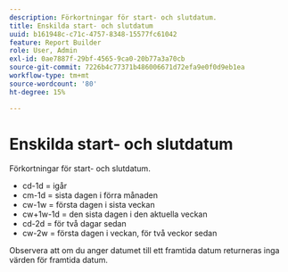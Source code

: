 ```yaml
---
description: Förkortningar för start- och slutdatum.
title: Enskilda start- och slutdatum
uuid: b161948c-c71c-4757-8348-15577fc61042
feature: Report Builder
role: User, Admin
exl-id: 0ae7887f-29bf-4565-9ca0-20b77a3a70cb
source-git-commit: 7226b4c77371b486006671d72efa9e0f0d9eb1ea
workflow-type: tm+mt
source-wordcount: '80'
ht-degree: 15%

---
```


# Enskilda start- och slutdatum

Förkortningar för start- och slutdatum.

* cd-1d = igår
* cm-1d = sista dagen i förra månaden
* cw-1w = första dagen i sista veckan
* cw+1w-1d = den sista dagen i den aktuella veckan
* cd-2d = för två dagar sedan
* cw-2w = första dagen i veckan, för två veckor sedan

Observera att om du anger datumet till ett framtida datum returneras inga värden för framtida datum.
